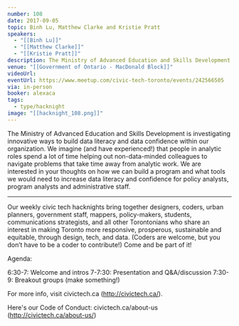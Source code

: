```yaml
---
number: 108
date: 2017-09-05
topic: Binh Lu, Matthew Clarke and Kristie Pratt
speakers:
  - "[[Binh Lu]]"
  - "[[Matthew Clarke]]"
  - "[[Kristie Pratt]]"
description: The Ministry of Advanced Education and Skills Development is investigating innovative ways to build data literacy and data confidence within our organization. We imagine (and have experienced!) that people in analytic roles spend a lot of time helping out non-data-minded colleagues to navigate problems that take time away from analytic work. We are interested in your thoughts on how we can build a program and what tools we would need to increase data literacy and confidence for policy analysts, program analysts and administrative staff.
venue: "[[Government of Ontario - MacDonald Block]]"
videoUrl:
eventUrl: https://www.meetup.com/civic-tech-toronto/events/242566505
via: in-person
booker: alexaca
tags:
  - type/hacknight
image: "[[hacknight_108.png]]"
---
```


The Ministry of Advanced Education and Skills Development is investigating innovative ways to build data literacy and data confidence within our organization. We imagine (and have experienced!) that people in analytic roles spend a lot of time helping out non-data-minded colleagues to navigate problems that take time away from analytic work. We are interested in your thoughts on how we can build a program and what tools we would need to increase data literacy and confidence for policy analysts, program analysts and administrative staff.

***

Our weekly civic tech hacknights bring together designers, coders, urban planners, government staff, mappers, policy-makers, students, communications strategists, and all other Torontonians who share an interest in making Toronto more responsive, prosperous, sustainable and equitable, through design, tech, and data. (Coders are welcome, but you don’t have to be a coder to contribute!) Come and be part of it!

Agenda:

6:30-7: Welcome and intros
7-7:30: Presentation and Q&A/discussion
7:30-9: Breakout groups (make something!)

For more info, visit civictech.ca (http://civictech.ca/).

Here's our Code of Conduct: civictech.ca/about-us (http://civictech.ca/about-us/)